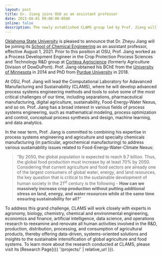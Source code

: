 ```yaml
---
layout: post
title: Dr. Jiang joins OSU as an assistant professor
date: 2021-08-01 09:00:00-0500
inline: false
description: The newly established CLAMS group led by Prof. Jiang will tackle fundamental problems in advanced manufacturing and sustainability by developing and applying various systems engineering tools.
---
```


[Oklahoma State University](https://go.okstate.edu/) is pleased to announce that Dr. Zheyu Jiang will be joining its [School of Chemical Engineering](https://ceat.okstate.edu/che/) as an assistant professor, effective August 1, 2021. Prior to this position at OSU, Prof. Jiang worked as a Process Development Engineer in the Crop Protection Process Sciences and Technology R&D group at [Corteva Agriscience](https://www.corteva.com/) (formerly Agriculture Division of DowDuPont). Prof. Jiang obtained his BChE from the [University of Minnesota](https://cse.umn.edu/cems) in 2014 and PhD from [Purdue University](https://engineering.purdue.edu/ChE) in 2018.

At OSU, Prof. Jiang will lead the Computational Laboratory for Adavanced Manufacturing and Sustainability (CLAMS), where he will develop advanced process systems engineering methods and tools to solve some of the most critical challenges of our time, including separations, pharmaceutical manufacturing, digital agriculture, sustainability, Food-Energy-Water Nexus, and so on. Prof. Jiang has a broad interest in various fields of process systems engineering, such as mathematical modeling, process optimization and control, conceptual process synthesis and design, machine learning, and data analytics.

In the near term, Prof. Jiang is committed to combining his expertise in process systems engineering and agriculture and specialty chemicals manufacturing (in particular, agrochemical manufacturing) to address various sustainability issues related to Food-Energy-Water-Climate Nexus:

> "By 2050, the global population is expected to reach 9.7 billion. Thus, the global food production must increase by at least 70% by 2050. Considering that current agriculture and food sectors are already one of the largest consumers of global water, energy, and land resources, the key question that is critical to the sustainable development of human society in the 21<sup>st</sup> century is the following - **How can we massively increase crop production without putting additional stress on land, energy, and water resources while at the same time ensuring sustainability for all?**"

To address this grand challenge, CLAMS will work closely with experts in agronomy, biology, chemistry, chemical and environmental engineering, economics and finance, artificial intelligence, data science, and operations research to reexamine and renovate all human activities involved in the R&D, production, distribution, processing, and consumption of agricultural products, thereby offering data-driven, systems-oriented solutions and insights to the sustainable intensification of global agriculture and food systems. To learn more about the research conducted at CLAMS, please visit its [Research Page]({{ '/projects/' | relative_url }}).
